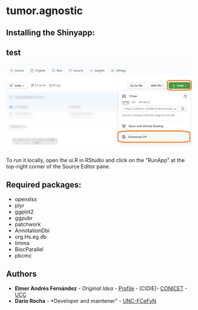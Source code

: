 # tumor.agnostic

## Installing the Shinyapp:

## test
![alt text](https://github.com/Dario-Rocha/tumor.agnostic/blob/main/readme_images/download.jpg?raw=true)

To run it locally, open the ui.R in RStudio and click on the "RunApp" at the top-right corner of the Source Editor pane.

## Required packages:
* openxlsx 
* plyr 
* ggplot2 
* ggpubr
* patchwork
* AnnotationDbi
* org.Hs.eg.db
* limma
* BiocParallel 
* pbcmc


## Authors

* **Elmer Andrés Fernández** - *Original Idea* - [Profile](https://www.researchgate.net/profile/Elmer_Fernandez) - [CIDIE]- [CONICET](http://www.conicet.gov.ar) - [UCC](http://www.ucc.edu.ar)
* **Dario Rocha** - *Developer and maintener" - [UNC-FCeFyN](https://fcefyn.unc.edu.ar/)
